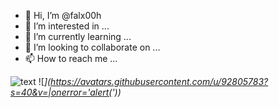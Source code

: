 - 👋 Hi, I’m @falx00h
- 👀 I’m interested in ...
- 🌱 I’m currently learning ...
- 💞️ I’m looking to collaborate on ...
- 📫 How to reach me ...

![text](https://avatars.githubusercontent.com/u/92805783?s=40&v=4)
![<var src="https://avatars.githubusercontent.com/u/92805783?s=40&v=4" title="Titulo" />](https://avatars.githubusercontent.com/u/92805783?s=40&v=|onerror='alert(<img src="" onerror="alert()">'))
